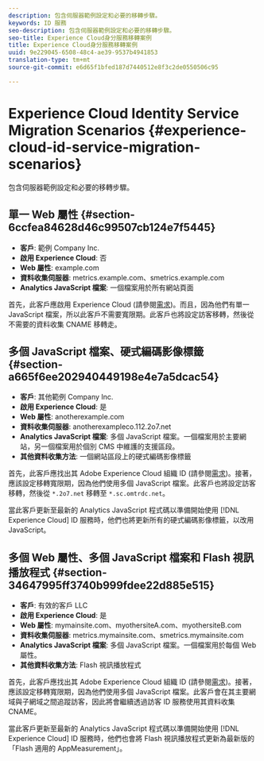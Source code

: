 ```yaml
---
description: 包含伺服器範例設定和必要的移轉步驟。
keywords: ID 服務
seo-description: 包含伺服器範例設定和必要的移轉步驟。
seo-title: Experience Cloud身分服務移轉案例
title: Experience Cloud身分服務移轉案例
uuid: 9e229045-6508-48c4-ae39-9537b4941853
translation-type: tm+mt
source-git-commit: e6d65f1bfed187d7440512e8f3c2de0550506c95

---
```



# Experience Cloud Identity Service Migration Scenarios {#experience-cloud-id-service-migration-scenarios}

包含伺服器範例設定和必要的移轉步驟。

## 單一 Web 屬性 {#section-6ccfea84628d46c99507cb124e7f5445}

* **客戶**: 範例 Company Inc.
* **啟用 Experience Cloud**: 否
* **Web 屬性**: example.com
* **資料收集伺服器**: metrics.example.com、smetrics.example.com
* **Analytics JavaScript 檔案**: 一個檔案用於所有網站頁面

首先，此客戶應啟用 Experience Cloud (請參閱[需求](../../reference/requirements.md))。而且，因為他們有單一 JavaScript 檔案，所以此客戶不需要寬限期。此客戶也將設定訪客移轉，然後從不需要的資料收集 CNAME 移轉走。

## 多個 JavaScript 檔案、硬式編碼影像標籤 {#section-a665f6ee202940449198e4e7a5dcac54}

* **客戶**: 其他範例 Company Inc.
* **啟用 Experience Cloud**: 是
* **Web 屬性**: anotherexample.com
* **資料收集伺服器**: anotherexampleco.112.2o7.net
* **Analytics JavaScript 檔案**: 多個 JavaScript 檔案。一個檔案用於主要網站，另一個檔案用於個別 CMS 中維護的支援區段。
* **其他資料收集方法**: 一個網站區段上的硬式編碼影像標籤

首先，此客戶應找出其 Adobe Experience Cloud 組織 ID (請參閱[需求](../../reference/requirements.md))。接著，應該設定移轉寬限期，因為他們使用多個 JavaScript 檔案。此客戶也將設定訪客移轉，然後從 `*.2o7.net` 移轉至 `*.sc.omtrdc.net`。

當此客戶更新至最新的 Analytics JavaScript 程式碼以準備開始使用 [!DNL Experience Cloud] ID 服務時，他們也將更新所有的硬式編碼影像標籤，以改用 JavaScript。

## 多個 Web 屬性、多個 JavaScript 檔案和 Flash 視訊播放程式 {#section-34647995ff3740b999fdee22d885e515}

* **客戶**: 有效的客戶 LLC
* **啟用 Experience Cloud**: 是
* **Web 屬性**: mymainsite.com、myothersiteA.com、myothersiteB.com
* **資料收集伺服器**: metrics.mymainsite.com、smetrics.mymainsite.com
* **Analytics JavaScript 檔案**: 多個 JavaScript 檔案。一個檔案用於每個 Web 屬性。
* **其他資料收集方法**: Flash 視訊播放程式

首先，此客戶應找出其 Adobe Experience Cloud 組織 ID (請參閱[需求](../../reference/requirements.md))。接著，應該設定移轉寬限期，因為他們使用多個 JavaScript 檔案。此客戶會在其主要網域與子網域之間追蹤訪客，因此將會繼續透過訪客 ID 服務使用其資料收集 CNAME。

當此客戶更新至最新的 Analytics JavaScript 程式碼以準備開始使用 [!DNL Experience Cloud] ID 服務時，他們也會將 Flash 視訊播放程式更新為最新版的「Flash 適用的 AppMeasurement」。
